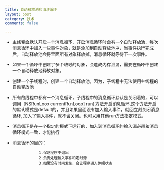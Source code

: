 ```yaml
---
title: 自动释放池和消息循环
layout: post
category: 技术
comments: false

---
```






- 主线程会默认开启一个消息循环，开启消息循环时会有一个自动释放池，每次消息循环中加入一些事件对象，就是添加到自动释放池中，当事件执行完成后，自动释放池会将里面所有对象释放掉，消息循环就等待下一次事件。

- 如果一个循环中创建了多个临时的对象，会造成内存泄漏，需要在循环中创建一个自动释放池释放对象。


- 创建一个子线程时，创建一个自动释放池，因为，子线程中无法使用主线程的自动释放池

- 所有的线程中都有一个消息循环，子线程中的消息循环默认是关闭着的，可以调用 [[NSRunLoop currentRunLoop] run] 方法开启消息循环,这个方法开启的默认模式是default的，并且如果里面没有加入输入事件，就回立刻关闭消息循环, 加入了输入事件，就不会关闭。也可以用其他run方法指定模式。


- 消息循环是在一个指定的模式下运行的，加入到消息循环的输入源必须和消息循环模式一致，才能执行

- 消息循环的目的：

                  1.保证程序不退出
				  2.负责处理输入事件和定时源
			      3.如果没有时间发生，会让程序进入休眠状态

	
